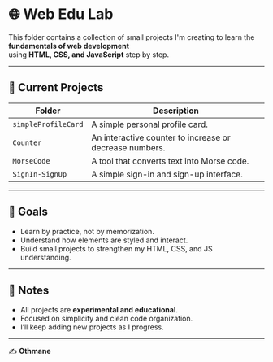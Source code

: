 # 🌐 Web Edu Lab

This folder contains a collection of small projects I'm creating to learn the **fundamentals of web development**  
using **HTML, CSS, and JavaScript** step by step.

---

## 🧩 Current Projects

| Folder | Description |
|---------|-------------|
| `simpleProfileCard` | A simple personal profile card. |
| `Counter` | An interactive counter to increase or decrease numbers. |
| `MorseCode` | A tool that converts text into Morse code. |
| `SignIn-SignUp` | A simple sign-in and sign-up interface. |

---

## 🎯 Goals

- Learn by practice, not by memorization.  
- Understand how elements are styled and interact.  
- Build small projects to strengthen my HTML, CSS, and JS understanding.

---

## 🧠 Notes

- All projects are **experimental and educational**.  
- Focused on simplicity and clean code organization.  
- I’ll keep adding new projects as I progress.

---

✍️ **Othmane**